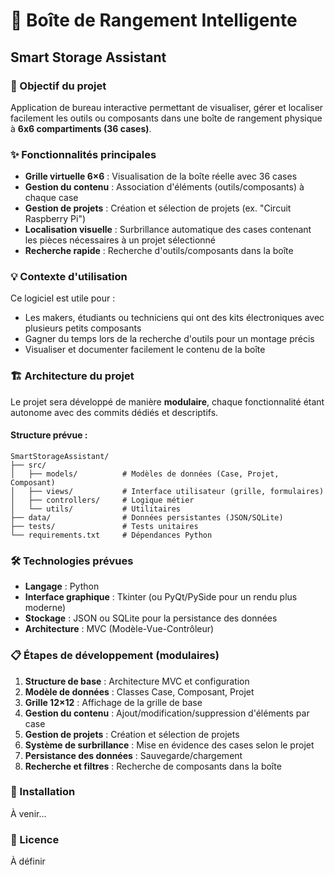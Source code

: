 # 🧰 Boîte de Rangement Intelligente
## Smart Storage Assistant

### 🎯 Objectif du projet

Application de bureau interactive permettant de visualiser, gérer et localiser facilement les outils ou composants dans une boîte de rangement physique à **6x6 compartiments (36 cases)**.

### ✨ Fonctionnalités principales

- **Grille virtuelle 6×6** : Visualisation de la boîte réelle avec 36 cases
- **Gestion du contenu** : Association d'éléments (outils/composants) à chaque case
- **Gestion de projets** : Création et sélection de projets (ex. "Circuit Raspberry Pi")
- **Localisation visuelle** : Surbrillance automatique des cases contenant les pièces nécessaires à un projet sélectionné
- **Recherche rapide** : Recherche d'outils/composants dans la boîte

### 💡 Contexte d'utilisation

Ce logiciel est utile pour :
- Les makers, étudiants ou techniciens qui ont des kits électroniques avec plusieurs petits composants
- Gagner du temps lors de la recherche d'outils pour un montage précis
- Visualiser et documenter facilement le contenu de la boîte

### 🏗️ Architecture du projet

Le projet sera développé de manière **modulaire**, chaque fonctionnalité étant autonome avec des commits dédiés et descriptifs.

#### Structure prévue :
```
SmartStorageAssistant/
├── src/
│   ├── models/          # Modèles de données (Case, Projet, Composant)
│   ├── views/           # Interface utilisateur (grille, formulaires)
│   ├── controllers/     # Logique métier
│   └── utils/           # Utilitaires
├── data/                # Données persistantes (JSON/SQLite)
├── tests/               # Tests unitaires
└── requirements.txt     # Dépendances Python
```

### 🛠️ Technologies prévues

- **Langage** : Python
- **Interface graphique** : Tkinter (ou PyQt/PySide pour un rendu plus moderne)
- **Stockage** : JSON ou SQLite pour la persistance des données
- **Architecture** : MVC (Modèle-Vue-Contrôleur)

### 📋 Étapes de développement (modulaires)

1. **Structure de base** : Architecture MVC et configuration
2. **Modèle de données** : Classes Case, Composant, Projet
3. **Grille 12×12** : Affichage de la grille de base
4. **Gestion du contenu** : Ajout/modification/suppression d'éléments par case
5. **Gestion de projets** : Création et sélection de projets
6. **Système de surbrillance** : Mise en évidence des cases selon le projet
7. **Persistance des données** : Sauvegarde/chargement
8. **Recherche et filtres** : Recherche de composants dans la boîte

### 🚀 Installation

À venir...

### 📝 Licence

À définir

